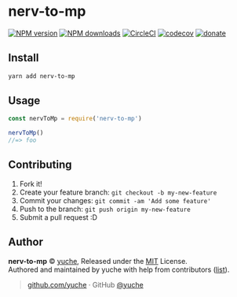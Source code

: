 
# nerv-to-mp

[![NPM version](https://img.shields.io/npm/v/nerv-to-mp.svg?style=flat)](https://npmjs.com/package/nerv-to-mp) [![NPM downloads](https://img.shields.io/npm/dm/nerv-to-mp.svg?style=flat)](https://npmjs.com/package/nerv-to-mp) [![CircleCI](https://circleci.com/gh/yuche/nerv-to-mp/tree/master.svg?style=shield)](https://circleci.com/gh/yuche/nerv-to-mp/tree/master)  [![codecov](https://codecov.io/gh/yuche/nerv-to-mp/branch/master/graph/badge.svg)](https://codecov.io/gh/yuche/nerv-to-mp)
 [![donate](https://img.shields.io/badge/$-donate-ff69b4.svg?maxAge=2592000&style=flat)](https://github.com/yuche/donate)

## Install

```bash
yarn add nerv-to-mp
```

## Usage

```js
const nervToMp = require('nerv-to-mp')

nervToMp()
//=> foo
```

## Contributing

1. Fork it!
2. Create your feature branch: `git checkout -b my-new-feature`
3. Commit your changes: `git commit -am 'Add some feature'`
4. Push to the branch: `git push origin my-new-feature`
5. Submit a pull request :D


## Author

**nerv-to-mp** © [yuche](https://github.com/yuche), Released under the [MIT](./LICENSE) License.<br>
Authored and maintained by yuche with help from contributors ([list](https://github.com/yuche/nerv-to-mp/contributors)).

> [github.com/yuche](https://github.com/yuche) · GitHub [@yuche](https://github.com/yuche)
